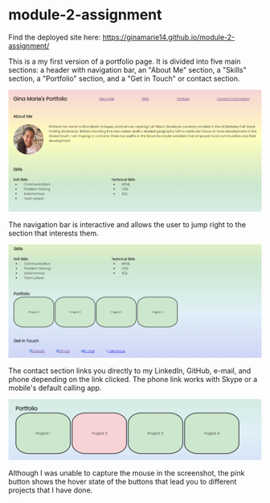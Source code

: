# module-2-assignment

Find the deployed site here: https://ginamarie14.github.io/module-2-assignment/

This is a my first version of a portfolio page. It is divided into five main sections: a header with navigation bar, an "About Me" section, a "Skills" section, a "Portfolio" section, and a "Get in Touch" or contact section.

![first_screenshot](./assets/images/portfolio-img-1.png)

The navigation bar is interactive and allows the user to jump right to the section that interests them.

![second_screenshot](./assets/images/portfolio-img-2.png)

The contact section links you directly to my LinkedIn, GitHub, e-mail, and phone depending on the link clicked. The phone link works with Skype or a mobile's default calling app.

![screenshot_buttons](./assets/images/portfolio-img-3.png)

Although I was unable to capture the mouse in the screenshot, the pink button shows the hover state of the buttons that lead you to different projects that I have done.
